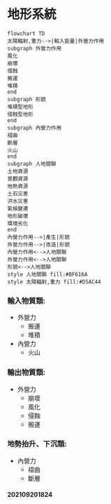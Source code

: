 # 地形系統

```mermaid
flowchart TD
太陽輻射,重力-->|輸入能量|外營力作用
subgraph 外營力作用
風化
崩壞
侵蝕
搬運
堆積
end
subgraph 形貌
堆積型地形
侵蝕型地形
end
subgraph 內營力作用
褶曲
斷層
火山
end
subgraph 人地關聯
土地資源
景觀資源
地熱資源
土石災害
洪水災害
氣候變遷
地形破壞
環境劣化
end
內營力作用-->|產生|形貌
外營力作用-->|改造|形貌
內營力作用<-->人地關聯
外營力作用<-->人地關聯
形貌<-->人地關聯
style 人地關聯 fill:#BF616A
style 太陽輻射,重力 fill:#D5AC44
```
### 輸入物質類:
- 外營力
	- 搬運
	- 堆積
- 內營力
	- 火山
### 輸出物質類:
- 外營力
	- 崩壞
	- 風化
	- 侵蝕
	- 搬運
### 地勢抬升、下沉類:
- 內營力
	- 褶曲
	- 斷層

#### 202109201824